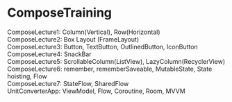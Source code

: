 # ComposeTraining

ComposeLecture1: Column(Vertical), Row(Horizontal)<br/>
ComposeLecture2: Box Layout (FrameLayout)<br/>
ComposeLecture3: Button, TextButton, OutlinedButton, IconButton<br/>
ComposeLecture4: SnackBar<br/>
ComposeLecture5: ScrollableColumn(ListView), LazyColumn(RecyclerView)<br/>
ComposeLecture6: remember, rememberSaveable, MutableState, State hoisting, Flow<br/>
ComposeLecture7: StateFlow, SharedFlow<br/>
UnitConverterApp: ViewModel, Flow, Coroutine, Room, MVVM<br/>

